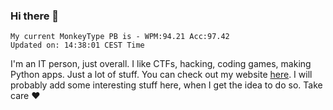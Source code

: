 ### Hi there 👋
<!-- PB START -->
```
My current MonkeyType PB is - WPM:94.21 Acc:97.42
Updated on: 14:38:01 CEST Time
```
<!-- PB END -->
I'm an IT person, just overall. I like CTFs, hacking, coding games, making Python apps. Just a lot of stuff.
You can check out my website [here](https://skill3472.github.io/).
I will probably add some interesting stuff here, when I get the idea to do so. Take care ❤️
